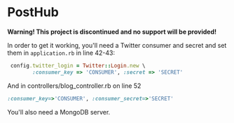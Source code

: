 # PostHub

**Warning! This project is discontinued and no support will be provided!**

In order to get it working, you'll need a Twitter consumer and secret and set them in `application.rb` in line 42-43:

```ruby
 config.twitter_login = Twitter::Login.new \
        :consumer_key => 'CONSUMER', :secret => 'SECRET'
```

And in controllers/blog_controller.rb on line 52

```ruby
:consumer_key=>'CONSUMER', :consumer_secret=>'SECRET'
```

You'll also need a MongoDB server.